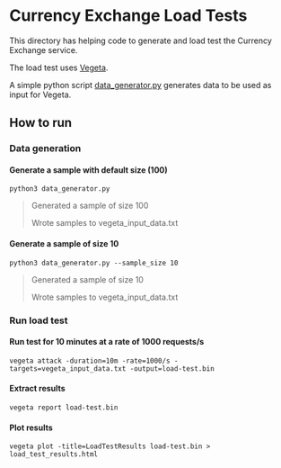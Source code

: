 # Currency Exchange Load Tests

This directory has helping code to generate and load test the Currency Exchange service.

The load test uses [Vegeta](https://github.com/tsenart/vegeta).

A simple python script [data_generator.py](data_generator.py) generates data to be used as input for Vegeta.



## How to run

### Data generation

#### Generate a sample with default size (100)
```shell
python3 data_generator.py
```
>Generated a sample of size 100
>
>Wrote samples to vegeta_input_data.txt

#### Generate a sample of size 10
```shell
python3 data_generator.py --sample_size 10
```
>Generated a sample of size 10
> 
>Wrote samples to vegeta_input_data.txt

### Run load test

#### Run test for 10 minutes at a rate of 1000 requests/s

```shell
vegeta attack -duration=10m -rate=1000/s -targets=vegeta_input_data.txt -output=load-test.bin
```

#### Extract results

```shell
vegeta report load-test.bin
```
#### Plot results
```shell
vegeta plot -title=LoadTestResults load-test.bin > load_test_results.html
```